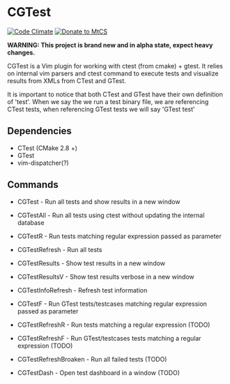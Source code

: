 CGTest
======

[![Code Climate](https://codeclimate.com/github/mtcs/vim-cgtest/badges/gpa.svg)](https://codeclimate.com/github/mtcs/vim-cgtest)
[![Donate to MtCS](https://img.shields.io/gratipay/user/mtcs.svg?maxAge=2592000)](https://gratipay.com/~mtcs/)


__WARNING: This project is brand new and in alpha state, expect heavy changes.__

CGTest is a Vim plugin for working with ctest (from cmake) + gtest. It relies on internal vim
parsers and ctest command to execute tests and visualize results from XMLs from  CTest and GTest.

It is important to notice that both CTest and GTest have their own definition of 'test'. When we say
the we run a test binary file, we are referencing CTest tests, when referencing GTest tests we will say 'GTest
test'

Dependencies
------------

* CTest (CMake 2.8 +)
* GTest
* vim-dispatcher(?)

Commands
--------

* CGTest - Run all tests and show results in a new window
* CGTestAll - Run all tests using ctest without updating the internal database
* CGTestR <regex> - Run tests matching regular expression passed as parameter
* CGTestRefresh - Run all tests
* CGTestResults - Show test results in a new window
* CGTestResultsV - Show test results verbose in a new window
* CGTestInfoRefresh - Refresh test information

* CGTestF <regex> - Run GTest tests/testcases matching regular expression passed as parameter
* CGTestRefreshR <regex> - Run tests matching a regular expression (TODO)
* CGTestRefreshF <regex> - Run GTest/testcases tests matching a regular expression (TODO)
* CGTestRefreshBroaken - Run all failed tests (TODO)
* CGTestDash - Open test dashboard in a window (TODO)


